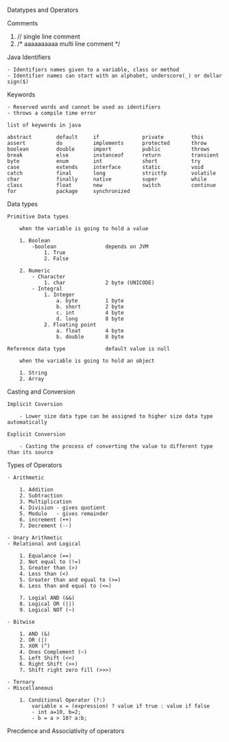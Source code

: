 Datatypes and Operators 

Comments       

   1.  //                   single line comment 
   2.  /* aaaaaaaaaa        multi line comment
       */         

Java Identifiers

    - Identifiers names given to a variable, class or method  
    - Identifier names can start with an alphabet, underscore(_) or dollar sign($) 

Keywords 

    - Reserved words and cannot be used as identifiers
    - throws a compile time error 

    list of keywords in java 

    abstract        default     if              private         this
    assert          do          implements      protected       throw
    boolean         double      import          public          throws
    break           else        instanceof      return          transient   
    byte            enum        int             short           try
    case            extends     interface       static          void
    catch           final       long            strictfp        volatile
    char            finally     native          super           while   
    class           float       new             switch          continue
    for             package     synchronized

Data types

    Primitive Data types

        when the variable is going to hold a value 

        1. Boolean
            -boolean                depends on JVM
                1. True
                2. False

        2. Numeric
            - Character
                1. char             2 byte (UNICODE)
            - Integral
                1. Integer
                    a. byte         1 byte
                    b. short        2 byte
                    c. int          4 byte
                    d. long         8 byte
                2. Floating point 
                    a. float        4 byte
                    b. double       8 byte

    Reference data type             default value is null

        when the variable is going to hold an object 

        1. String 
        2. Array

Casting and Conversion 

    Implicit Coversion 
        
        - Lower size data type can be assigned to higher size data type automatically

    Explicit Conversion 

        - Casting the process of converting the value to different type than its source 

Types of Operators 

    - Arithmetic 

        1. Addition 
        2. Subtraction 
        3. Multiplication
        4. Division - gives quotient 
        5. Modulo   - gives remainder 
        6. increment (++)
        7. Decrement (--)

    - Unary Arithmetic 
    - Relational and Logical 

        1. Equalance (==)
        2. Not equal to (!=)
        3. Greater than (>)
        4. Less than (<)
        5. Greater than and equal to (>=)
        6. Less than and equal to (<=)

        7. Logial AND (&&)
        8. Logical OR (||)
        9. Logical NOT (~)

    - Bitwise 

        1. AND (&)
        2. OR (|)
        3. XOR (^)
        4. Ones Complement (~)
        5. Left Shift (<<)
        6. Right Shift (>>)
        7. Shift right zero fill (>>>)

    - Ternary 
    - Miscellaneous 

        1. Conditional Operator (?:)
            variable x = (expression) ? value if true : value if false
            - int a=10, b=2;
            - b = a > 10? a:b;

Precdence and Associativity of operators